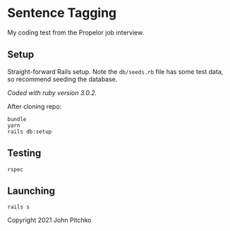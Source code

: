 # Sentence Tagging

My coding test from the Propelor job interview.

## Setup

Straight-forward Rails setup. Note the `db/seeds.rb` file has some test data, so recommend seeding the database.

_Coded with ruby version 3.0.2._

After cloning repo:

```
bundle
yarn
rails db:setup
```

## Testing

```
rspec
```

## Launching

```
rails s
```

Copyright 2021 John Pitchko

